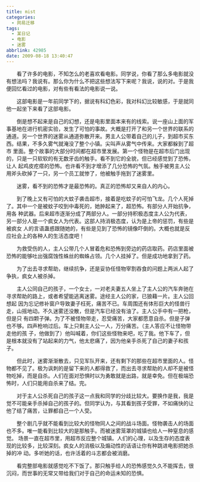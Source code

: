 ```yaml
---
title: mist
categories:
  - 网易迁移
tags:
  - 某日记
  - 电影
  - 迷雾
abbrlink: 42985
date: 2009-08-18 13:40:47
---
```


&emsp;&emsp;看了许多的电影，不知怎么的老喜欢看电影。同学说，你看了那么多电影就没有想法吗？我说有。那么你为什么不把这些想法写下来呢？我说，说的对。于是我便回忆看过的电影，对有些有看法的电影说一说。

&emsp;&emsp;这部电影是一年前同学下的，据说有科幻色彩，我对科幻比较敏感，于是就同他一起坐下来看了这部电影。

&emsp;&emsp;倒是想不起来是自己的幻想，还是电影里面本来有的线索。说一座山上面的军事基地在进行机密实验，发生了可怕的事故。大概是打开了和另一个世界的联系的通道。另一个世界的迷雾从通道弥散开来。男主人公带着自己的儿子，到超市买东西。结果，不多久雾气就淹没了整个小镇。尖叫声从雾气中传来。大家都躲到了超市 里面。整个故事的大部分时间都在超市里发展。第一个怪物是在超市后门出现的，只是一只软软的有无数牙齿的触手。看不到它的全貌，但已经感觉到了恐怖，让人 起鸡皮疙瘩的恐怖。也许看不到才增添了几分恐怖的气氛。触手被男主人公用斧头砍掉了一只，另一个员工就惨了，他被触手拖到了迷雾里。    

&emsp;&emsp;迷雾，看不到的恐怖才是最恐怖的。真正的恐怖却又来自人的内心。

&emsp;&emsp;到了晚上又有可怕的大蚊子袭击超市，接着是吃蚊子的可怕飞龙。几个人死掉了。其中一个是被蚊子咬到中毒死的，她肿起来了，超恐怖。有部分人开始抗争，用各 种武器。后来超市逐渐分成了两部分人。一部分持积极态度主人公为代表，另一部分人是一个疯女人为代表。这部人持消极态度，认为是上帝的惩罚，有些是被疯女 人的言语蛊惑跟随她的，有些是见到了恐怖的镜像吓倒的。大概也就是反应社会上的各种人的生活态度吧！

&emsp;&emsp;为救受伤的人，主人公带几个人冒着危和恐怖到旁边的药店取药。药店里面被恐怖的能够吐出强腐蚀性蛛丝的蜘蛛占领。几个人挂掉了。但是成功地拿到了药。

&emsp;&emsp;为了出去寻求帮助，继续抗争，还是妥协任怪物宰割吞食的问题上两派人起了争执，疯女人被杀掉。

&emsp;&emsp;主人公同自己的孩子，一个女士，一对老夫妻五人坐上了主人公的汽车奔驰在寻求帮助的路上，或者希望能逃离迷雾。途经主人公的家，已狼藉一片。主人公回想起 因为忘记修补窗户导致妻子枉死，痛苦不已。车周围还有体形巨大的怪兽行走，山摇地动。不久迷雾还没散，但是汽车已经没有油了。主人公手中有一把枪，但是只 有四颗子弹。为了不被怪物带走，忍受痛苦，大家都愿意自杀。但是子弹也不够。四声枪响过后。车上只剩主人公一人，万分痛苦。（主人答应不让怪物带走他的孩 子，他做到了）他叫喊着，你们这些怪物来吧，吃了我。他下车了，但是根本就没有了站起来的力气，他太悲痛了，因为他亲手杀死了自己的妻子和孩子。

&emsp;&emsp;但此时，迷雾渐渐散去，只见军队开来，还有剩下的那些在超市里面的人。怪物都不见了。极为讽刺的是留下来的人都得救了，而出去寻求帮助的人却不是被怪物吃掉，而是自杀。人们在面对恐惧时以为勇敢就是出路，就是幸免。但在极端恐怖时，人们只能用自杀来了结。完。

&emsp;&emsp;对于主人公杀死自己的孩子这一点我和同学的分歧比较大。要换作是我，我是觉不可能亲手杀掉自己的孩子的。但同学认为，与其看到孩子受罪，不如痛快的让他了结了痛苦，让罪都自己一个人受。

&emsp;&emsp;整个剧几乎就不能看到比较大的怪物同人之间的战斗场面。怪物袭击人的场面也不多。唯一能看到比较大的是那触手。而被迷雾笼罩的城镇也给人一种窒息的感觉。 场景一直在超市里，用超市反应整个城镇。人们的心理，以及生存的态度表现的比较多，比较深刻。疯女人的消极以及煽动性的话语让你有种跳进电影把她杀掉的冲 动。多听她的话，也许活着的斗志都会被消磨。

&emsp;&emsp;看完整部电影就感觉吃不下饭了。那只触手给人的恐怖感觉久久不能挥去，很沉闷，而世事的无常又带给我们对于自己的命运未知的恐惧。

